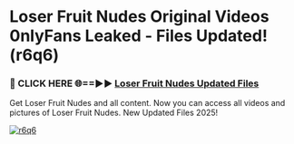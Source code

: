 # Loser Fruit Nudes Original Videos 0nlyFans Leaked - Files Updated! (r6q6)

<h3>🔴 CLICK HERE 🌐==►► <a href="https://tinyurl.com/yc6ubb5a" rel="nofollow">Loser Fruit Nudes Updated Files</a></h3>

Get Loser Fruit Nudes and all content. Now you can access all videos and pictures of Loser Fruit Nudes. New Updated Files 2025!

[![r6q6](https://i.imgur.com/7eu0CRL.gif)](https://tinyurl.com/yc6ubb5a)
